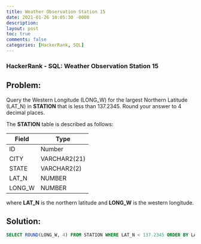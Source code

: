 ```yaml
---
title: Weather Observation Station 15
date: 2021-01-26 10:05:30 -0000
description: 
layout: post
toc: true
comments: false
categories: [HackerRank, SQL]
---
```


### HackerRank - SQL: Weather Observation Station 15

## Problem:

Query the Western Longitude (LONG_W) for the largest Northern Latitude (LAT_N) in **STATION** that is less than 137.2345. Round your answer to 4 decimal places.

The **STATION** table is described as follows:

| Field      | Type |
| ----------- | ----------- |
| ID      | Number       |
| CITY   | VARCHAR2(21)        |
| STATE   | VARCHAR2(2)        |
| LAT_N   | NUMBER        |
| LONG_W   | NUMBER        |

where **LAT_N** is the northern latitude and **LONG_W** is the western longitude.

## Solution:

```sql
SELECT ROUND(LONG_W, 4) FROM STATION WHERE LAT_N < 137.2345 ORDER BY LAT_N DESC LIMIT 1;
```